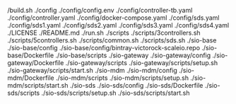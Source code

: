 /build.sh
./config
./config/config.env
./config/controller-tb.yaml
./config/controller.yaml
./config/docker-compose.yaml
./config/sds.yaml
./config/sds1.yaml
./config/sds2.yaml
./config/sds3.yaml
./config/sds4.yaml
./LICENSE
./README.md
./run.sh
./scripts
./scripts/3controllers.sh
./scripts/5controllers.sh
./scripts/common.sh
./scripts/sds.sh
./sio-base
./sio-base/config
./sio-base/config/bintray-victorock-scaleio.repo
./sio-base/Dockerfile
./sio-base/scripts
./sio-gateway
./sio-gateway/config
./sio-gateway/Dockerfile
./sio-gateway/scripts
./sio-gateway/scripts/setup.sh
./sio-gateway/scripts/start.sh
./sio-mdm
./sio-mdm/config
./sio-mdm/Dockerfile
./sio-mdm/scripts
./sio-mdm/scripts/setup.sh
./sio-mdm/scripts/start.sh
./sio-sds
./sio-sds/config
./sio-sds/Dockerfile
./sio-sds/scripts
./sio-sds/scripts/setup.sh
./sio-sds/scripts/start.sh
